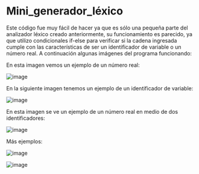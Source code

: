 # Mini_generador_léxico
Este código fue muy fácil de hacer ya que es sólo una pequeña parte del analizador léxico creado anteriormente, su funcionamiento es parecido, ya que utilizo condicionales if-else para verificar si la cadena ingresada cumple con las características de ser un identificador de variable o un número real.
A continuación algunas imágenes del programa funcionando:


En esta imagen vemos un ejemplo de un número real:

![image](https://user-images.githubusercontent.com/84193277/214099013-575a3fc8-c31a-48e3-8a6f-422b5d940ebb.png)

En la siguiente imagen tenemos un ejemplo de un identificador de variable:

![image](https://user-images.githubusercontent.com/84193277/214099433-b69268ee-a842-4a1e-b358-e8044c4caf72.png)


En esta imagen se ve un ejemplo de un número real en medio de dos identificadores:

![image](https://user-images.githubusercontent.com/84193277/214098888-30ef0ee5-45a5-4c90-95a6-a4a05266038e.png)


Más ejemplos:

![image](https://user-images.githubusercontent.com/84193277/214099608-4419c20c-5702-414b-b8ce-69d2653a92aa.png)

![image](https://user-images.githubusercontent.com/84193277/214099792-e4bb7d66-18d1-4cff-be8c-69fa7e928300.png)



